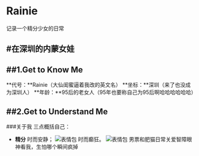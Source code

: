 # Rainie
记录一个精分少女的日常

#在深圳的内蒙女娃
---
##1.Get to Know Me
---

**代号：**Rainie（大仙闺蜜逼着我改的英文名）
**坐标：**深圳（来了也没成为深圳人）
**年龄：**95后的老女人（95年也要称自己为95后啊哈哈哈哈哈哈）

##2.Get to Understand Me
---
###关于我
三点概括自己：
- **精分**
时而安静；
![表情包](https://timgsa.baidu.com/timg?image&quality=80&size=b9999_10000&sec=1513499421040&di=a28395c7adc1f78b368c77953071d30f&imgtype=0&src=http%3A%2F%2F5b0988e595225.cdn.sohucs.com%2Fimages%2F20170913%2Fb37dd525ca4a4803968b6978df92abba.jpeg)
时而癫狂。
![表情包](http://b255.photo.store.qq.com/psb?/31413d68-c763-4603-8cd1-ff6da86dba61/zM4JFbjt.130JkMbGzEwcbxHlOwnWSt*H4XO7bQgGiE!/b/dP8AAAAAAAAA&bo=AAUBBQAAAAAFCSs!&rf=viewer_4)
男票和肥猫日常关爱智障眼神看我，生怕哪个瞬间疯掉

